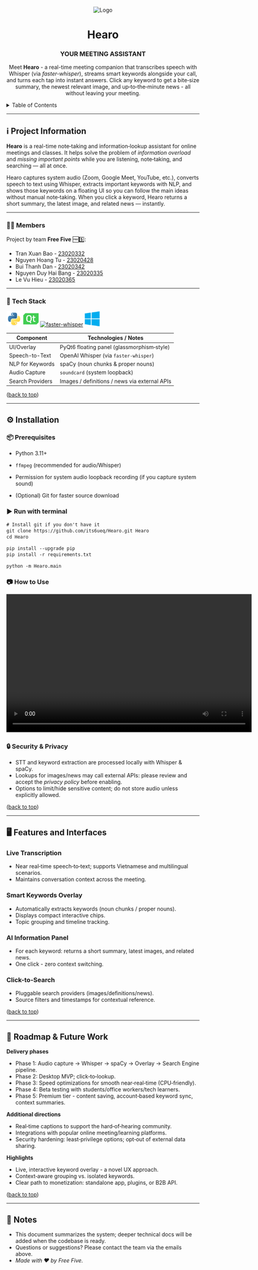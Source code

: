 <!-- drop your logo here -->
<br />

<div align="center"><a href="#top"></a>

<img src="https://i.postimg.cc/GmXvDNNs/raw-removebg-preview.png" alt="Logo" width="350" height="350">

<h1 align="center">Hearo</h1>

<h3 align="center">YOUR MEETING ASSISTANT</h3>

<p align="center">
Meet <b>Hearo</b> - a real-time meeting companion that transcribes speech with Whisper (via <i>faster-whisper</i>), streams smart keywords alongside your call, and turns each tap into instant answers. Click any keyword to get a bite‑size summary, the newest relevant image, and up‑to‑the‑minute news - all without leaving your meeting.
</p>
</div>

<!-- ToC: please don't edit/remove this block unless you know what you're doing -->
<details>
<summary>Table of Contents</summary>

- [ℹ Project Information](#ℹ-project-information)
  - [👨‍💻 Members](#-members)
  - [🔧 Tech Stack](#-tech-stack)
- [⚙ Installation](#-installation)
  - [📦 Prerequisites](#-prerequisites)
  - [▶️ Run with Python (recommended during ideation)](#️-run-with-python-recommended-during-ideation)
  - [📷 How to Use](#-how-to-use)
  - [🔒 Security & Privacy](#-security--privacy)
- [🖥️ Features and Interfaces](#️-features-and-interfaces)
  - [Live Transcription](#live-transcription)
  - [Smart Keywords Overlay](#smart-keywords-overlay)
  - [AI Information Panel](#ai-information-panel)
  - [Click-to-Search](#click-to-search)
- [🚀 Roadmap & Future Work](#-roadmap--future-work)
- [📝 Notes](#-notes)
</details>

---

## ℹ Project Information
<b>Hearo</b> is a real-time note‑taking and information‑lookup assistant for online meetings and classes. It helps solve the problem of <i>information overload</i> and <i>missing important points</i> while you are listening, note‑taking, and searching — all at once.

Hearo captures system audio (Zoom, Google Meet, YouTube, etc.), converts speech to text using Whisper, extracts important keywords with NLP, and shows those keywords on a floating UI so you can follow the main ideas without manual note‑taking. When you click a keyword, Hearo returns a short summary, the latest image, and related news — instantly.

---

### 👨‍💻 Members
Project by team <b>Free Five</b> 🆓5️⃣:
* Tran Xuan Bao - [23020332](mailto:tranxuanbaohtka@gmail.com)
* Nguyen Hoang Tu - [23020428](mailto:nongvandenhoc@gmail.com)
* Bui Thanh Dan - [23020342](mailto:btdan.yamm@gmail.com)
* Nguyen Duy Hai Bang - [23020335](mailto:totenhaibang@gmail.com)
* Le Vu Hieu - [23020365](mailto:levuhieu2k5@gmail.com)

---

### 🔧 Tech Stack

<p align="left">
<a href="https://www.python.org/" target="_blank"><img src="https://raw.githubusercontent.com/devicons/devicon/master/icons/python/python-original.svg" alt="python" width="40" height="40"/></a>
<a href="https://www.qt.io/qt-for-python" target="_blank"><img src="https://raw.githubusercontent.com/devicons/devicon/master/icons/qt/qt-original.svg" alt="pyqt6" width="40" height="40"/></a>
<a href="https://github.com/guillaumekln/faster-whisper" target="_blank"><img src="https://avatars.githubusercontent.com/u/1335026?s=200&v=4" alt="faster-whisper" width="40" height="40"/></a>
<a href="https://github.com/bastibe/SoundCard" target="_blank"><img src="https://raw.githubusercontent.com/devicons/devicon/master/icons/windows8/windows8-original.svg" alt="soundcard" width="40" height="40"/></a>
</p>

| Component                 | Technologies / Notes                                                                   |
|--------------------------|-----------------------------------------------------------------------------------------|
| UI/Overlay               | PyQt6 floating panel (glassmorphism‑style)                                             |
| Speech-to-Text           | OpenAI Whisper (via <code>faster-whisper</code>)                                       |
| NLP for Keywords         | spaCy (noun chunks & proper nouns)                                                     |
| Audio Capture            | <code>soundcard</code> (system loopback)                                               |
| Search Providers         | Images / definitions / news via external APIs             |

(<a href="#top">back to top</a>)

---
## ⚙ Installation

### 📦 Prerequisites

* Python 3.11+

* `ffmpeg` (recommended for audio/Whisper)

* Permission for system audio loopback recording (if you capture system sound)

* (Optional) Git for faster source download

### ▶️ Run with terminal

```
# Install git if you don't have it
git clone https://github.com/its6ueq/Hearo.git Hearo
cd Hearo
```

```
pip install --upgrade pip
pip install -r requirements.txt
```

```
python -m Hearo.main 
```
### 📷 How to Use

<video width="640" height="360" controls>
    <source src="https://www.dropbox.com/scl/fi/awkoc36b8ci5muh4tpwbr/demo_video-Made-with-Clipchamp.mp4?rlkey=3aeb8ccd3f4bigd6tm97ey31x&st=62mtyels&raw=1" type="video/mp4">
    Trình duyệt không hỗ trợ video.
  </video>

### 🔒 Security & Privacy
- STT and keyword extraction are processed locally with Whisper & spaCy.  
- Lookups for images/news may call external APIs: please review and accept the <i>privacy policy</i> before enabling.  
- Options to limit/hide sensitive content; do not store audio unless explicitly allowed.

(<a href="#top">back to top</a>)

---

## 🖥️ Features and Interfaces

### Live Transcription
- Near real‑time speech‑to‑text; supports Vietnamese and multilingual scenarios.  
- Maintains conversation context across the meeting.

### Smart Keywords Overlay
- Automatically extracts keywords (noun chunks / proper nouns).  
- Displays compact interactive chips.  
- Topic grouping and timeline tracking.

### AI Information Panel
- For each keyword: returns a short summary, latest images, and related news.  
- One click - zero context switching.

### Click-to-Search
- Pluggable search providers (images/definitions/news).  
- Source filters and timestamps for contextual reference.

(<a href="#top">back to top</a>)

---

## 🚀 Roadmap & Future Work

**Delivery phases**  
- Phase 1: Audio capture → Whisper → spaCy → Overlay → Search Engine pipeline.  
- Phase 2: Desktop MVP; click‑to‑lookup.  
- Phase 3: Speed optimizations for smooth near‑real‑time (CPU‑friendly).  
- Phase 4: Beta testing with students/office workers/tech learners.  
- Phase 5: Premium tier - content saving, account‑based keyword sync, context summaries.

**Additional directions**  
- Real‑time captions to support the hard‑of‑hearing community.  
- Integrations with popular online meeting/learning platforms.   
- Security hardening: least‑privilege options; opt‑out of external data sharing.

**Highlights**  
- Live, interactive keyword overlay - a novel UX approach.  
- Context‑aware grouping vs. isolated keywords.  
- Clear path to monetization: standalone app, plugins, or B2B API.

(<a href="#top">back to top</a>)

---

## 📝 Notes
- This document summarizes the system; deeper technical docs will be added when the codebase is ready.  
- Questions or suggestions? Please contact the team via the emails above.  
- <i>Made with ❤️ by Free Five.</i>
